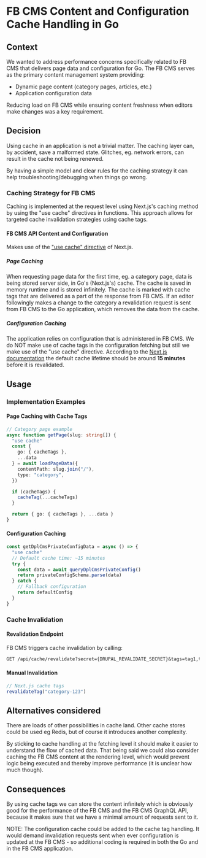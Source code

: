 # FB CMS Content and Configuration Cache Handling in Go

## Context

We wanted to address performance concerns specifically related to FB CMS that
delivers page data and configuration for Go. The FB CMS serves as the primary
content management system providing:

- Dynamic page content (category pages, articles, etc.)
- Application configuration data

Reducing load on FB CMS while ensuring content freshness when editors make
changes was a key requirement.

## Decision

Using cache in an application is not a trivial matter. The caching layer can,
by accident, save a malformed state. Glitches, eg. network errors, can result
in the cache not being renewed.

By having a simple model and clear rules for the caching strategy it can help
troubleshooting/debugging when things go wrong.

### Caching Strategy for FB CMS

Caching is implemented at the request level using Next.js's caching method by
using the "use cache" directives in functions. This approach allows for targeted
cache invalidation strategies using cache tags.

#### FB CMS API Content and Configuration

Makes use of the ["use cache" directive](https://nextjs.org/docs/app/api-reference/directives/use-cache) of Next.js.

##### Page Caching

When requesting page data for the first time, eg. a category page, data is being
stored server side, in Go's (Next.js's) cache. The cache is saved in memory
runtime and is stored infinitely. The cache is marked with cache tags that are
delivered as a part of the response from FB CMS. If an editor followingly makes
a change to the category a revalidation request is sent from FB CMS to the Go
application, which removes the data from the cache.

##### Configuration Caching

The application relies on configuration that is administered in FB CMS. We do
NOT make use of cache tags in the configuration fetching but still we make use
of the "use cache" directive. According to the
[Next.js documentation](https://nextjs.org/docs/app/api-reference/functions/cacheLife#default-cache-profiles)
the default cache lifetime should be around **15 minutes** before it is revalidated.

## Usage

### Implementation Examples

#### Page Caching with Cache Tags

```typescript
// Category page example
async function getPage(slug: string[]) {
  "use cache"
  const {
    go: { cacheTags },
    ...data
  } = await loadPageData({
    contentPath: slug.join("/"),
    type: "category",
  })

  if (cacheTags) {
    cacheTag(...cacheTags)
  }

  return { go: { cacheTags }, ...data }
}
```

#### Configuration Caching

```typescript
const getDplCmsPrivateConfigData = async () => {
  "use cache"
  // Default cache time: ~15 minutes
  try {
    const data = await queryDplCmsPrivateConfig()
    return privateConfigSchema.parse(data)
  } catch {
    // Fallback configuration
    return defaultConfig
  }
}
```

### Cache Invalidation

#### Revalidation Endpoint

FB CMS triggers cache invalidation by calling:

```txt
GET /api/cache/revalidate?secret={DRUPAL_REVALIDATE_SECRET}&tags=tag1,tag2,tag3
```

#### Manual Invalidation

```typescript
// Next.js cache tags
revalidateTag("category-123")
```

## Alternatives considered

There are loads of other possibilities in cache land. Other cache stores could
be used eg Redis, but of course it introduces another complexity.

By sticking to cache handling at the fetching level it should make it easier to
understand the flow of cached data. That being said we could also consider
caching the FB CMS content at the rendering level, which would prevent logic
being executed and thereby improve performance (it is unclear how much though).

## Consequences

By using cache tags we can store the content infinitely which is obviously good
for the performance of the FB CMS and the FB CMS GraphQL API, because it makes
sure that we have a minimal amount of requests sent to it.

NOTE:
The configuration cache could be added to the cache tag handling. It would demand
invalidation requests sent when ever configuration is updated at the FB CMS - so
additional coding is required in both the Go and in the FB CMS application.
